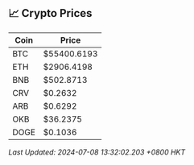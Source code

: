 ## 📈 Crypto Prices

| Coin | Price |
| ---- | ----- |
| BTC | $55400.6193 |
| ETH | $2906.4198 |
| BNB | $502.8713 |
| CRV | $0.2632 |
| ARB | $0.6292 |
| OKB | $36.2375 |
| DOGE | $0.1036 |

_Last Updated: 2024-07-08 13:32:02.203 +0800 HKT_